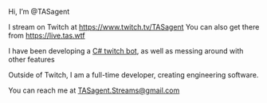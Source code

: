 Hi, I’m @TASagent

I stream on Twitch at https://www.twitch.tv/TASagent
You can also get there from https://live.tas.wtf

I have been developing a [C# twitch bot](tas.wtf/OpenSource), as well as messing around with other features

Outside of Twitch, I am a full-time developer, creating engineering software.

You can reach me at TASagent.Streams@gmail.com
